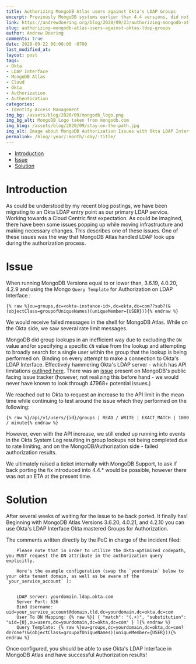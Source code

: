 ```yaml
---
title: Authorizing MongoDB Atlas users against Okta's LDAP Groups
excerpt: Previously MongoDB systems earlier than 4.4 versions, did not properly support doing lookups in Okta's LDAP interface properly, but recently that has changed. Come find out how!
link: https://andrewdoering.org/blog/2020/09/23/authorizing-mongodb-atlas-users-against-oktas-ldap-groups
slug: authorizing-mongodb-atlas-users-against-oktas-ldap-groups
author: Andrew Doering
comments: true
date: 2020-09-22 06:00:00 -0700
last_modified_at:
layout: post
tags:
- Okta
- LDAP Interface
- MongoDB Atlas
- Cloud
- Okta
- Authorization
- Authentication
categories:
- Identity Access Management
img_bg: /assets/blog/2020/09/mongodb_logo.png
img_bg_alt: MongoDB Logo taken from mongodb.com
img_blog: /assets/blog/2020/09/stay-on-the-path.jpg
img_alt: Image about MongoDB Authorization Issues with Okta LDAP Interface. Intro image.
permalink: /blog/:year/:month/:day/:title/
---
```


- [Introduction](#introduction)
- [Issue](#issue)
- [Solution](#solution)

# Introduction

As could be understood by my recent blog postings, we have been migrating to an Okta LDAP entry point as our primary LDAP service. Working towards a Cloud Centric first expectation. As could be imagined, there have been some issues popping up while moving infrastructure and making necessary changes. This describes one of these issues. One of these issues was the way that MongoDB Atlas handled LDAP look ups during the authorization process. 

# Issue

When running MongoDB Versions equal to or lower than, 3.6.19, 4.0.20, 4.2.9 and using the Mongo `Query Template` for Authorization on LDAP Interface :

`{% raw %}ou=groups,dc=<okta-instance-id>,dc=okta,dc=com??sub?(&(objectClass=groupofUniqueNames)(uniqueMember={USER})){% endraw %}`

We would receive failed messages in the shell for MongoDB Atlas. While on the Okta side, we saw several rate limit messages.


MongoDB did group lookups in an inefficient way due to excluding the `DN` value and/or specifying a specific `CN` value from the lookup and attempting to broadly search for a single user within the group that the lookup is being performed on. Binding on every attempt to make a connection to Okta's LDAP Interface. Effectively hammering Okta's LDAP server - which has API limitations [outlined here](https://developer.okta.com/docs/reference/rate-limits/). There was an [issue](https://jira.mongodb.org/browse/SERVER-43233) present on MongoDB's public facing issue tracker (however, not realizing this before hand - we would never have known to look through 47968+ potential issues.)

We reached out to Okta to request an increase to the API limit in the mean time while continuing to test around the issue which they performed on the following:

`{% raw %}/api/v1/users/{id}/groups | READ / WRITE | EXACT_MATCH | 1000 / minute{% endraw %}`

However, even with the API increase, we still ended up running into events in the Okta System Log resulting in group lookups not being completed due to rate limiting, and on the MongoDB/Authorization side - failed authorization results.

We ultimately raised a ticket internally with MongoDB Support, to ask if back porting the fix introduced into 4.4.* would be possible, however there was not an ETA at the present time.

# Solution

After several weeks of waiting for the issue to be back ported. It finally has! Beginning with MongoDB Atlas Versions 3.6.20, 4.0.21, and 4.2.10 you can use Okta's LDAP Interface Okta mastered Groups for Authorization.

The comments written directly by the PoC in charge of the incident filed:


        Please note that in order to utilize the Okta-optimized codepath, you MUST request the DN attribute in the authorization query explicitly.

        Here's the example configuration (swap the `yourdomain` below to your okta tenant domain, as well as be aware of the `your_service_account` ):


        LDAP server: yourdomain.ldap.okta.com
        Server Port: 636
        Bind Username: uid=your_service_account@domain.tld,dc=yourdomain,dc=okta,dc=com
        User To DN Mapping: {% raw %}[ { "match": "(.+)", "substitution": "uid={0},ou=users,dc=yourdomain,dc=okta,dc=com" } ]{% endraw %}
        Query Template: {% raw %}ou=groups,dc=yourdomain,dc=okta,dc=com?dn?one?(&(objectClass=groupofUniqueNames)(uniqueMember={USER})){% endraw %}


Once configured, you should be able to use Okta's LDAP Interface in MongoDB Atlas and have successful Authorization results!
